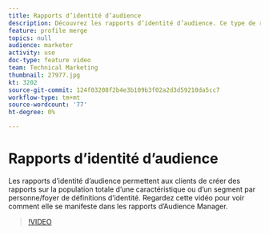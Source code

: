 ```yaml
---
title: Rapports d’identité d’audience
description: Découvrez les rapports d’identité d’audience. Ce type de reporting en Audience Manager vous permet de générer des rapports sur la population totale d’une caractéristique ou d’un segment par personne ou par définition de l’identité au sein d’un foyer.
feature: profile merge
topics: null
audience: marketer
activity: use
doc-type: feature video
team: Technical Marketing
thumbnail: 27977.jpg
kt: 3202
source-git-commit: 124f03208f2b4e3b109b3f02a2d3d59210da5cc7
workflow-type: tm+mt
source-wordcount: '77'
ht-degree: 0%

---
```



# Rapports d’identité d’audience

Les rapports d’identité d’audience permettent aux clients de créer des rapports sur la population totale d’une caractéristique ou d’un segment par personne/foyer de définitions d’identité. Regardez cette vidéo pour voir comment elle se manifeste dans les rapports d’Audience Manager.

>[!VIDEO](https://video.tv.adobe.com/v/32077/?quality=12&captions=fre_fr)
